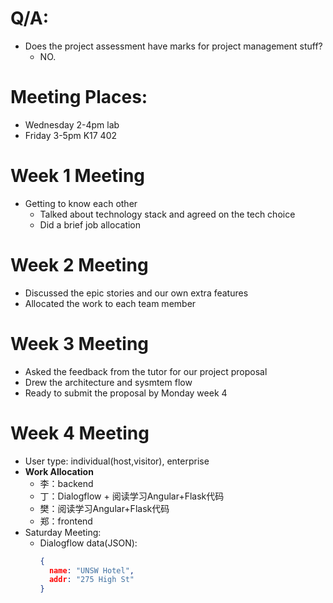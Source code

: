 # Q/A:
- Does the project assessment have marks for project management stuff?
    - NO.
# Meeting Places:
- Wednesday 2-4pm lab
- Friday 3-5pm K17 402

# Week 1 Meeting 
- Getting to know each other
    - Talked about technology stack and agreed on the tech choice
    - Did a brief job allocation

# Week 2 Meeting
- Discussed the epic stories and our own extra features 
- Allocated the work to each team member

# Week 3 Meeting
- Asked the feedback from the tutor for our project proposal
- Drew the architecture and sysmtem flow
- Ready to submit the proposal by Monday week 4

# Week 4 Meeting
- User type: individual(host,visitor), enterprise
- **Work Allocation**
    - 李：backend
    - 丁：Dialogflow + 阅读学习Angular+Flask代码
    - 樊：阅读学习Angular+Flask代码
    - 郑：frontend
- Saturday Meeting:
    - Dialogflow data(JSON):
      ```json
      {
        name: "UNSW Hotel",
        addr: "275 High St"
      }
      ```
      
    

